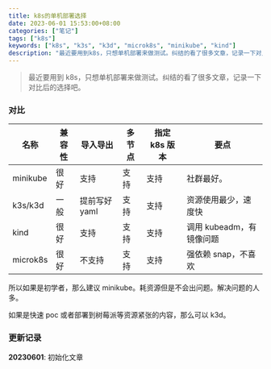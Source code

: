 ```yaml
---
title: k8s的单机部署选择
date: 2023-06-01 15:53:00+08:00
categories: ["笔记"]
tags: ["k8s"]
keywords: ["k8s", "k3s", "k3d", "microk8s", "minikube", "kind"]
description: "最近要用到k8s，只想单机部署来做测试。纠结的看了很多文章，记录一下对比后的选择吧"
---
```


> 最近要用到 k8s，只想单机部署来做测试。纠结的看了很多文章，记录一下对比后的选择吧。

### 对比

| 名称     | 兼容性 | 导入导出      | 多节点 | 指定 k8s 版本 | 要点                     |
| -------- | ------ | ------------- | ------ | ------------- | ------------------------ |
| minikube | 很好   | 支持          | 支持   | 支持          | 社群最好。               |
| k3s/k3d  | 一般   | 提前写好 yaml | 支持   | 支持          | 资源使用最少，速度快     |
| kind     | 很好   | 支持          | 支持   | 支持          | 调用 kubeadm，有镜像问题 |
| microk8s | 很好   | 不支持        | 支持   | 支持          | 强依赖 snap，不喜欢      |

所以如果是初学者，那么建议 minikube。耗资源但是不会出问题。解决问题的人多。

如果是快速 poc 或者部署到树莓派等资源紧张的内容，那么可以 k3d。

### 更新记录

**20230601**: 初始化文章
